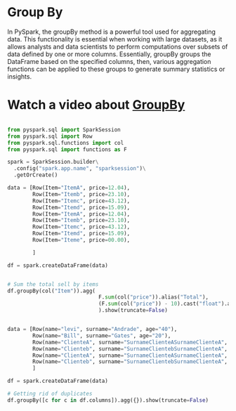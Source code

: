 # Group By
In PySpark, the groupBy method is a powerful tool used for aggregating data. This functionality is essential when working with large datasets, as it allows analysts and data scientists to perform computations over subsets of data defined by one or more columns. Essentially, groupBy groups the DataFrame based on the specified columns, then, various aggregation functions can be applied to these groups to generate summary statistics or insights.

# Watch a video about [GroupBy](https://www.youtube.com/watch?v=oC1e5cVoE_k)

```python

from pyspark.sql import SparkSession
from pyspark.sql import Row
from pyspark.sql.functions import col
from pyspark.sql import functions as F

spark = SparkSession.builder\
  .config("spark.app.name", "sparksession")\
  .getOrCreate()

data = [Row(Item="ItemA", price=12.04),
        Row(Item="Itemb", price=23.10),
        Row(Item="Itemc", price=43.12),
        Row(Item="Itemd", price=15.09),
        Row(Item="ItemA", price=12.04),
        Row(Item="Itemb", price=23.10),
        Row(Item="Itemc", price=43.12),
        Row(Item="Itemd", price=15.09),
        Row(Item="Iteme", price=00.00),

        ]

df = spark.createDataFrame(data)


# Sum the total sell by items
df.groupBy(col("Item")).agg(
                             F.sum(col("price")).alias("Total"),
                             (F.sum(col("price")) - 10).cast("float").alias("Total_less_10")
                             ).show(truncate=False)


data = [Row(name="levi", surname="Andrade", age="40"),
        Row(name="Bill", surname="Gates", age="20"),
        Row(name="ClienteA", surname="SurnameClienteASurnameClienteA", age="40"),
        Row(name="Clienteb", surname="SurnameClientebSurnameClienteA", age="40"),
        Row(name="ClienteA", surname="SurnameClienteASurnameClienteA", age="40"),
        Row(name="Clienteb", surname="SurnameClientebSurnameClienteA", age="40")
        ]

df = spark.createDataFrame(data)

# Getting rid of duplicates
df.groupBy([c for c in df.columns]).agg({}).show(truncate=False)
